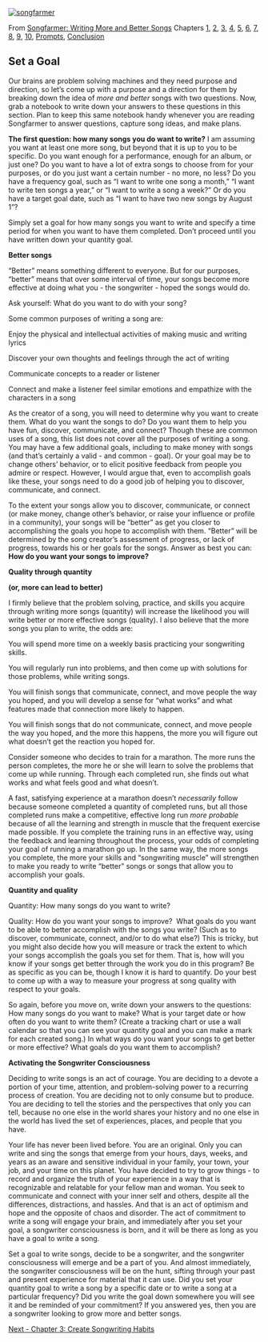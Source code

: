 [![songfarmer](https://66.media.tumblr.com/df375c2f5a0f3cbca123185b3ba93dba/tumblr_inline_o3j2897dZk1qzode8_540.jpg "songfarmer")](http://amazon.com/dp/0990420205/)

From [Songfarmer: Writing More and Better Songs](https://www.amazon.com/dp/0990420205/)
Chapters [1](ch1.md), [2](ch2.md), [3](ch3.md), [4](ch4.md), [5](ch5.md), [6](ch6.md), [7](ch7.md), [8](ch8.md), [9](ch9.md), [10](ch10.md), [Prompts](ch11.md), [Conclusion](conclusion.md)

## **Set a Goal**

Our brains are problem solving machines and they need purpose and direction, so let’s come up with a purpose and a direction for them by breaking down the idea of _more and better_ songs with two questions. Now, grab a notebook to write down your answers to these questions in this section. Plan to keep this same notebook handy whenever you are reading Songfarmer to answer questions, capture song ideas, and make plans.

**The first question: how many songs you do want to write?** I am assuming you want at least one more song, but beyond that it is up to you to be specific. Do you want enough for a performance, enough for an album, or just one? Do you want to have a lot of extra songs to choose from for your purposes, or do you just want a certain number - no more, no less? Do you have a frequency goal, such as “I want to write one song a month,” “I want to write ten songs a year,” or “I want to write a song a week?” Or do you have a target goal date, such as “I want to have two new songs by August 1”?

Simply set a goal for how many songs you want to write and specify a time period for when you want to have them completed. Don’t proceed until you have written down your quantity goal.

**Better songs**

“Better” means something different to everyone. But for our purposes, “better” means that over some interval of time, your songs become more effective at doing what you - the songwriter - hoped the songs would do.

Ask yourself: What do you want to do with your song?

Some common purposes of writing a song are:

Enjoy the physical and intellectual activities of making music and writing lyrics

Discover your own thoughts and feelings through the act of writing

Communicate concepts to a reader or listener

Connect and make a listener feel similar emotions and empathize with the characters in a song

As the creator of a song, you will need to determine why you want to create them. What do you want the songs to do? Do you want them to help you have fun, discover, communicate, and connect? Though these are common uses of a song, this list does not cover all the purposes of writing a song. You may have a few additional goals, including to make money with songs (and that’s certainly a valid - and common - goal). Or your goal may be to change others’ behavior, or to elicit positive feedback from people you admire or respect. However, I would argue that, even to accomplish goals like these, your songs need to do a good job of helping you to discover, communicate, and connect.

To the extent your songs allow you to discover, communicate, or connect (or make money, change other’s behavior, or raise your influence or profile in a community), your songs will be “better” as get you closer to accomplishing the goals you hope to accomplish with them. “Better” will be determined by the song creator’s assessment of progress, or lack of progress, towards his or her goals for the songs. Answer as best you can: **How do you want your songs to improve?**

**Quality through quantity**

**(or, more can lead to better)**

I firmly believe that the problem solving, practice, and skills you acquire through writing more songs (quantity) will increase the likelihood you will write better or more effective songs (quality). I also believe that the more songs you plan to write, the odds are:

You will spend more time on a weekly basis practicing your songwriting skills.

You will regularly run into problems, and then come up with solutions for those problems, while writing songs.

You will finish songs that communicate, connect, and move people the way you hoped, and you will develop a sense for “what works” and what features made that connection more likely to happen.

You will finish songs that do not communicate, connect, and move people the way you hoped, and the more this happens, the more you will figure out what doesn’t get the reaction you hoped for.

Consider someone who decides to train for a marathon. The more runs the person completes, the more he or she will learn to solve the problems that come up while running. Through each completed run, she finds out what works and what feels good and what doesn’t.

A fast, satisfying experience at a marathon doesn’t _necessarily_ follow because someone completed a quantity of completed runs, but all those completed runs make a competitive, effective long run _more probable_ because of all the learning and strength in muscle that the frequent exercise made possible. If you complete the training runs in an effective way, using the feedback and learning throughout the process, your odds of completing your goal of running a marathon go up. In the same way, the more songs you complete, the more your skills and “songwriting muscle” will strengthen to make you ready to write “better” songs or songs that allow you to accomplish your goals.

**Quantity and quality**

Quantity: How many songs do you want to write?

Quality: How do you want your songs to improve?  What goals do you want to be able to better accomplish with the songs you write? (Such as to discover, communicate, connect, and/or to do what else?) This is tricky, but you might also decide how you will measure or track the extent to which your songs accomplish the goals you set for them. That is, how will you know if your songs get better through the work you do in this program? Be as specific as you can be, though I know it is hard to quantify. Do your best to come up with a way to measure your progress at song quality with respect to your goals.

So again, before you move on, write down your answers to the questions: How many songs do you want to make? What is your target date or how often do you want to write them? (Create a tracking chart or use a wall calendar so that you can see your quantity goal and you can make a mark for each created song.) In what ways do you want your songs to get better or more effective? What goals do you want them to accomplish?

**Activating the Songwriter Consciousness**

Deciding to write songs is an act of courage. You are deciding to a devote a portion of your time, attention, and problem-solving power to a recurring process of creation. You are deciding not to only consume but to produce. You are deciding to tell the stories and the perspectives that only you can tell, because no one else in the world shares your history and no one else in the world has lived the set of experiences, places, and people that you have.

Your life has never been lived before. You are an original. Only you can write and sing the songs that emerge from your hours, days, weeks, and years as an aware and sensitive individual in your family, your town, your job, and your time on this planet. You have decided to try to grow things - to record and organize the truth of your experience in a way that is recognizable and relatable for your fellow man and woman. You seek to communicate and connect with your inner self and others, despite all the differences, distractions, and hassles. And that is an act of optimism and hope and the opposite of chaos and disorder. The act of commitment to write a song will engage your brain, and immediately after you set your goal, a songwriter consciousness is born, and it will be there as long as you have a goal to write a song.

Set a goal to write songs, decide to be a songwriter, and the songwriter consciousness will emerge and be a part of you. And almost immediately, the songwriter consciousness will be on the hunt, sifting through your past and present experience for material that it can use. Did you set your quantity goal to write a song by a specific date or to write a song at a particular frequency? Did you write the goal down somewhere you will see it and be reminded of your commitment? If you answered yes, then you are a songwriter looking to grow more and better songs.

[Next - Chapter 3: Create Songwriting Habits](ch3.md)
